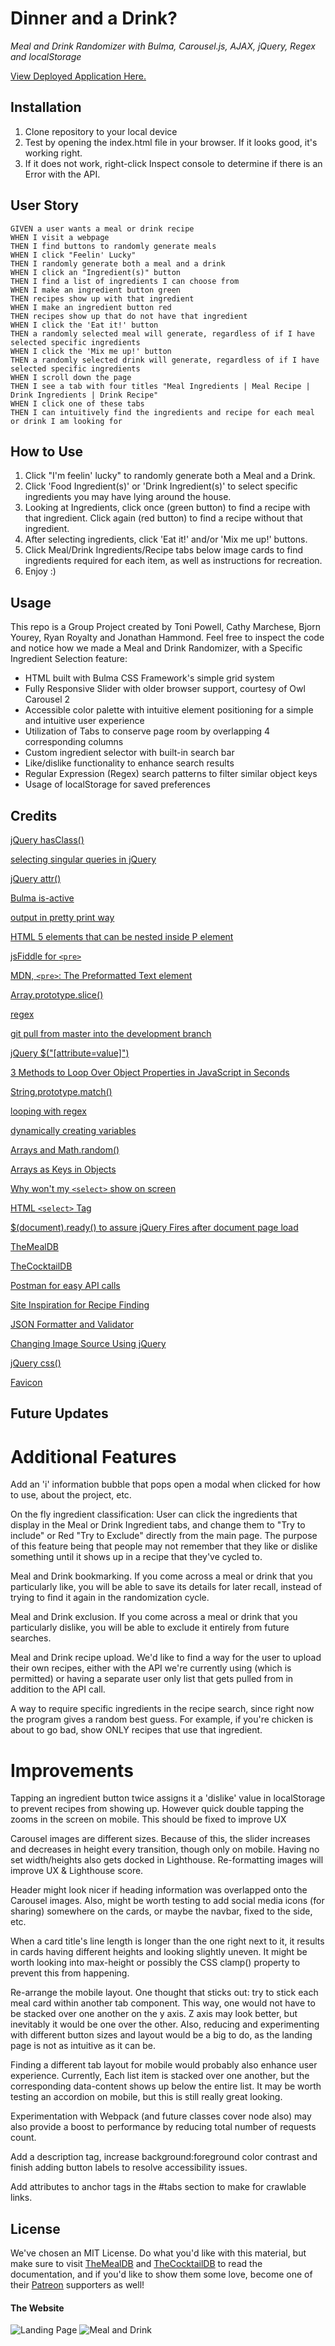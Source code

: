 # Dinner and a Drink?
*Meal and Drink Randomizer with Bulma, Carousel.js, AJAX, jQuery, Regex and localStorage*  

[View Deployed Application Here.](https://tonipow3ll.github.io/drinks-and-dinner/)

## Installation
1. Clone repository to your local device
2. Test by opening the index.html file in your browser. If it looks good, it's working right.
3. If it does not work, right-click Inspect console to determine if there is an Error with the API.

## User Story
```
GIVEN a user wants a meal or drink recipe
WHEN I visit a webpage
THEN I find buttons to randomly generate meals
WHEN I click "Feelin' Lucky"
THEN I randomly generate both a meal and a drink
WHEN I click an "Ingredient(s)" button
THEN I find a list of ingredients I can choose from
WHEN I make an ingredient button green
THEN recipes show up with that ingredient
WHEN I make an ingredient button red
THEN recipes show up that do not have that ingredient
WHEN I click the 'Eat it!' button
THEN a randomly selected meal will generate, regardless of if I have selected specific ingredients
WHEN I click the 'Mix me up!' button
THEN a randomly selected drink will generate, regardless of if I have selected specific ingredients
WHEN I scroll down the page
THEN I see a tab with four titles "Meal Ingredients | Meal Recipe | Drink Ingredients | Drink Recipe"
WHEN I click one of these tabs
THEN I can intuitively find the ingredients and recipe for each meal or drink I am looking for
```

## How to Use
1. Click "I'm feelin' lucky" to randomly generate both a Meal and a Drink.
2. Click 'Food Ingredient(s)' or 'Drink Ingredient(s)' to select specific ingredients you may have lying around the house.
3. Looking at Ingredients, click once (green button) to find a recipe with that ingredient. Click again (red button) to find a recipe without that ingredient.
4. After selecting ingredients, click 'Eat it!' and/or 'Mix me up!' buttons.
5. Click Meal/Drink Ingredients/Recipe tabs below image cards to find ingredients required for each item, as well as instructions for recreation.
6. Enjoy :)

## Usage
This repo is a Group Project created by Toni Powell, Cathy Marchese, Bjorn Yourey, Ryan Royalty and Jonathan Hammond. Feel free to inspect the code and notice how we made a Meal and Drink Randomizer, with a Specific Ingredient Selection feature:
- HTML built with Bulma CSS Framework's simple grid system
- Fully Responsive Slider with older browser support, courtesy of Owl Carousel 2
- Accessible color palette with intuitive element positioning for a simple and intuitive user experience
- Utilization of Tabs to conserve page room by overlapping 4 corresponding columns
- Custom ingredient selector with built-in search bar 
- Like/dislike functionality to enhance search results
- Regular Expression (Regex) search patterns to filter similar object keys
- Usage of localStorage for saved preferences

## Credits
[jQuery hasClass()](https://api.jquery.com/hasclass/)

[selecting singular queries in jQuery](https://stackoverflow.com/questions/307500/how-do-i-select-a-single-element-in-jquery)

[jQuery attr()](https://www.w3schools.com/jquery/html_attr.asp#:~:text=The%20attr()%20method%20sets,the%20set%20of%20matched%20elements.)

[Bulma is-active](https://bulma.io/documentation/components/navbar/)

[output in pretty print way](https://stackoverflow.com/questions/16862627/json-stringify-output-to-div-in-pretty-print-way)

[HTML 5 elements that can be nested inside P element](https://stackoverflow.com/questions/9852312/list-of-html5-elements-that-can-be-nested-inside-p-element)

[jsFiddle for `<pre>`](http://jsfiddle.net/K83cK/)

[MDN, `<pre>`: The Preformatted Text element](https://developer.mozilla.org/en-US/docs/Web/HTML/Element/pre)

[Array.prototype.slice()](https://developer.mozilla.org/en-US/docs/Web/JavaScript/Reference/Global_Objects/Array/slice)

[regex](https://regexr.com/)

[git pull from master into the development branch](https://stackoverflow.com/questions/20101994/git-pull-from-master-into-the-development-branch)

[jQuery $("[attribute=value]")](https://www.w3schools.com/jquery/sel_attribute_equal_value.asp)

[3 Methods to Loop Over Object Properties in JavaScript in Seconds](https://itnext.io/x1f4f9-3-ways-to-loop-over-object-properties-with-vanilla-javascript-es6-included-efb4a68cfbb)

[String.prototype.match()](https://developer.mozilla.org/en-US/docs/Web/JavaScript/Reference/Global_Objects/String/match)

[looping with regex](https://stackoverflow.com/questions/51086287/regex-for-phrase-searching)

[dynamically creating variables](https://stackoverflow.com/questions/6645067/javascript-dynamically-creating-variables-for-loops)

[Arrays and Math.random()](https://medium.com/front-end-weekly/getting-a-random-item-from-an-array-43e7e18e8796)

[Arrays as Keys in Objects](https://stackoverflow.com/questions/17769934/need-to-use-value-of-an-html-select-option-as-an-array-name)

[Why won't my `<select>` show on screen](https://stackoverflow.com/questions/37700001/select-tag-doesnt-display-on-my-form)

[HTML `<select>` Tag](https://www.w3schools.com/tags/tag_select.asp)

[$(document).ready() to assure jQuery Fires after document page load](https://learn.jquery.com/using-jquery-core/document-ready/)

[TheMealDB](https://www.themealdb.com/api.php)

[TheCocktailDB](https://www.thecocktaildb.com/)

[Postman for easy API calls](https://web.postman.co/)

[Site Inspiration for Recipe Finding](https://reciperoulette.tv/)

[JSON Formatter and Validator](https://jsonformatter.curiousconcept.com/#)

[Changing Image Source Using jQuery](https://www.tutorialrepublic.com/faq/how-to-change-the-image-source-using-jquery.php)

[jQuery css()](https://www.w3schools.com/jquery/jquery_css.asp)

[Favicon](https://css-tricks.com/favicon-quiz/)

## Future Updates
# Additional Features
Add an 'i' information bubble that pops open a modal when clicked for how to use, about the project, etc.

On the fly ingredient classification: User can click the ingredients that display in the Meal or Drink Ingredient tabs, and change them to "Try to include" or Red "Try to Exclude" directly from the main page. The purpose of this feature being that people may not remember that they like or dislike something until it shows up in a recipe that they've cycled to.

Meal and Drink bookmarking. If you come across a meal or drink that you particularly like, you will be able to save its details for later recall, instead of trying to find it again in the randomization cycle.

Meal and Drink exclusion. If you come across a meal or drink that you particularly dislike, you will be able to exclude it entirely from future searches.

Meal and Drink recipe upload. We'd like to find a way for the user to upload their own recipes, either with the API we're currently using (which is permitted) or having a separate user only list that gets pulled from in addition to the API call.

A way to require specific ingredients in the recipe search, since right now the program gives a random best guess. For example, if you're chicken is about to go bad, show ONLY recipes that use that ingredient.

# Improvements
Tapping an ingredient button twice assigns it a 'dislike' value in localStorage to prevent recipes from showing up. However quick double tapping the zooms in the screen on mobile. This should be fixed to improve UX

Carousel images are different sizes. Because of this, the slider increases and decreases in height every transition, though only on mobile. Having no set width/heights also gets docked in Lighthouse. Re-formatting images will improve UX & Lighthouse score.

Header might look nicer if heading information was overlapped onto the Carousel images. Also, might be worth testing to add social media icons (for sharing) somewhere on the cards, or maybe the navbar, fixed to the side, etc.

When a card title's line length is longer than the one right next to it, it results in cards having different heights and looking slightly uneven. It might be worth looking into max-height or possibly the CSS clamp() property to prevent this from happening.

Re-arrange the mobile layout. One thought that sticks out: try to stick each meal card within another tab component. This way, one would not have to be stacked over one another on the y axis. Z axis may look better, but inevitably it would be one over the other. Also, reducing and experimenting with different button sizes and layout would be a big to do, as the landing page is not as intuitive as it can be.

Finding a different tab layout for mobile would probably also enhance user experience. Currently, Each list item is stacked over one another, but the corresponding data-content shows up below the entire list. It may be worth testing an accordion on mobile, but this is still really great looking.

Experimentation with Webpack (and future classes cover node also) may also provide a boost to performance by reducing total number of requests count.

Add a <meta> description tag, increase background:foreground color contrast and finish adding button labels to resolve accessibility issues.

Add attributes to anchor tags in the #tabs section to make for crawlable links.
  
## License
We've chosen an MIT License. Do what you'd like with this material, but make sure to visit [TheMealDB](https://www.themealdb.com/api.php) and [TheCocktailDB](https://www.thecocktaildb.com/) to read the documentation, and if you'd like to show them some love, become one of their [Patreon](https://www.patreon.com/thedatadb) supporters as well!

#### The Website
![Landing Page](images/carouseljs.png)
![Meal and Drink](images/mealdrink.png)
